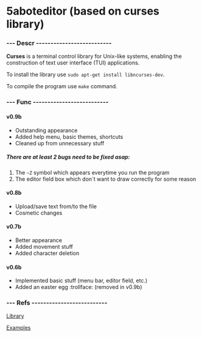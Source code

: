 # 5aboteditor (based on curses library)

### --- Descr --------------------------

**Curses** is a terminal control library for Unix-like systems, enabling the construction of text user interface (TUI) applications.

To install the library use `sudo apt-get install libncurses-dev`.

To compile the program use `make` command.

### --- Func --------------------------

#### v0.9b

* Outstanding appearance
* Added help menu, basic themes, shortcuts
* Cleaned up from unnecessary stuff

##### There are at least 2 bugs need to be fixed asap:
1. The `~Z` symbol which appears everytime you run the program
2. The editor field box which don`t want to draw correctly for some reason 

#### v0.8b

* Upload/save text from/to the file
* Cosmetic changes

#### v0.7b

* Better appearance
* Added movement stuff
* Added character deletion

#### v0.6b

* Implemented basic stuff (menu bar, editor field, etc.)
* Added an easter egg :trollface: (removed in v0.9b)

### --- Refs --------------------------

[Library](http://pubs.opengroup.org/onlinepubs/7908799/xcurses/curses.h.html)

[Examples](http://alexber220.narod.ru/ncurses/)
